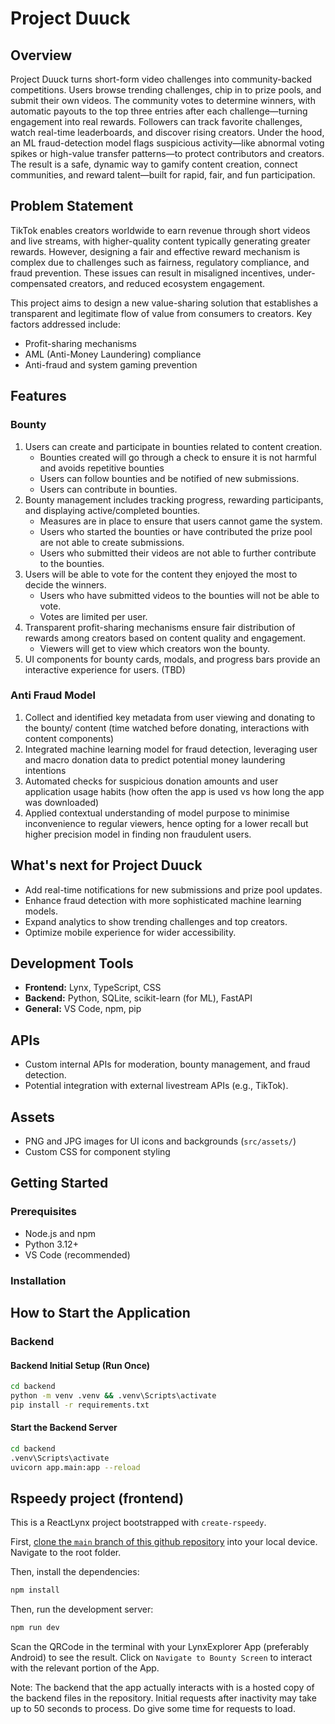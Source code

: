 # Project Duuck

## Overview
Project Duuck turns short-form video challenges into community-backed competitions. Users browse trending challenges, chip in to prize pools, and submit their own videos. The community votes to determine winners, with automatic payouts to the top three entries after each challenge—turning engagement into real rewards. Followers can track favorite challenges, watch real-time leaderboards, and discover rising creators. Under the hood, an ML fraud-detection model flags suspicious activity—like abnormal voting spikes or high-value transfer patterns—to protect contributors and creators. The result is a safe, dynamic way to gamify content creation, connect communities, and reward talent—built for rapid, fair, and fun participation.


## Problem Statement

TikTok enables creators worldwide to earn revenue through short videos and live streams, with higher-quality content typically generating greater rewards. However, designing a fair and effective reward mechanism is complex due to challenges such as fairness, regulatory compliance, and fraud prevention. These issues can result in misaligned incentives, under-compensated creators, and reduced ecosystem engagement.

This project aims to design a new value-sharing solution that establishes a transparent and legitimate flow of value from consumers to creators. Key factors addressed include:

- Profit-sharing mechanisms
- AML (Anti-Money Laundering) compliance
- Anti-fraud and system gaming prevention
## Features
### Bounty

1. Users can create and participate in bounties related to content creation.
   - Bounties created will go through a check to ensure it is not harmful and avoids repetitive bounties
    - Users can follow bounties and be notified of new submissions.
    - Users can contribute in bounties.
2. Bounty management includes tracking progress, rewarding participants, and displaying active/completed bounties.
	- Measures are in place to ensure that users cannot game the system.
	- Users who started the bounties or have contributed the prize pool are not able to create submissions.
	- Users who submitted their videos are not able to further contribute to the bounties.
3. Users will be able to vote for the content they enjoyed the most to decide the winners.
	- Users who have submitted videos to the bounties will not be able to vote.
	- Votes are limited per user.
4. Transparent profit-sharing mechanisms ensure fair distribution of rewards among creators based on content quality and engagement.
	- Viewers will get to view which creators won the bounty.
5. UI components for bounty cards, modals, and progress bars provide an interactive experience for users. (TBD)

### Anti Fraud Model

1. Collect and identified key metadata from user viewing and donating to the bounty/ content (time watched before donating, interactions with content components)
2. Integrated machine learning model for fraud detection, leveraging user and macro donation data to predict potential money laundering intentions
3. Automated checks for suspicious donation amounts and user application usage habits (how often the app is used vs how long the app was downloaded)
4. Applied contextual understanding of model purpose to minimise inconvenience to regular viewers, hence opting for a lower recall but higher precision model in finding non fraudulent users. 

## What's next for Project Duuck
- Add real-time notifications for new submissions and prize pool updates.
- Enhance fraud detection with more sophisticated machine learning models.
- Expand analytics to show trending challenges and top creators.
- Optimize mobile experience for wider accessibility.

## Development Tools

- **Frontend:** Lynx, TypeScript, CSS 
- **Backend:** Python, SQLite, scikit-learn (for ML), FastAPI
- **General:** VS Code, npm, pip

## APIs

- Custom internal APIs for moderation, bounty management, and fraud detection.
- Potential integration with external livestream APIs (e.g., TikTok).

## Assets

- PNG and JPG images for UI icons and backgrounds (`src/assets/`)
- Custom CSS for component styling


## Getting Started

### Prerequisites

- Node.js and npm
- Python 3.12+
- VS Code (recommended)

### Installation

## How to Start the Application

### Backend

#### Backend Initial Setup (Run Once)

```bash
cd backend
python -m venv .venv && .venv\Scripts\activate
pip install -r requirements.txt
```

#### Start the Backend Server

```bash
cd backend
.venv\Scripts\activate
uvicorn app.main:app --reload
```

## Rspeedy project (frontend)

This is a ReactLynx project bootstrapped with `create-rspeedy`.

First, [clone the `main` branch of this github repository](https://docs.github.com/en/repositories/creating-and-managing-repositories/cloning-a-repository) into your local device. Navigate to the root folder.

Then, install the dependencies:

```bash
npm install
```

Then, run the development server:

```bash
npm run dev
```

Scan the QRCode in the terminal with your LynxExplorer App (preferably Android) to see the result.
Click on `Navigate to Bounty Screen` to interact with the relevant portion of the App.

Note: The backend that the app actually interacts with is a hosted copy of the backend files in the repository. Initial requests after inactivity may take up to 50 seconds to process. Do give some time for requests to load.

